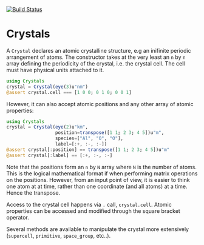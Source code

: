 [![Build Status](https://travis-ci.org/mdavezac/Crystals.jl.svg?branch=master)](https://travis-ci.org/mdavezac/Crystals.jl)

# Crystals

A `Crystal` declares an atomic crystalline structure, e.g an inifinite periodic
arrangement of atoms. The constructor takes at the very least an `n` by `n` array defining
the periodicity of the crystal, i.e. the crystal cell. The cell must have physical units
attached to it.

```julia
using Crystals
crystal = Crystal(eye(3)u"nm")
@assert crystal.cell === [1 0 0; 0 1 0; 0 0 1]
```

However, it can also accept atomic positions and any other array of atomic
properties:

```julia
using Crystals
crystal = Crystal(eye(2)u"km",
                  position=transpose([1 1; 2 3; 4 5])u"m",
                  species=["Al", "O", "O"],
                  label=[:+, :-, :-])
@assert crystal[:position] == transpose([1 1; 2 3; 4 5])u"m"
@assert crystal[:label] == [:+, :-, :-]
```

Note that the positions form an `n` by `N` array where `N` is the number of atoms. This is
the logical mathematical format if when performing matrix operations on the positions.
However, from an input point of view, it is easier to think one atom at at time, rather than
one coordinate (and all atoms) at a time. Hence the transpose.

Access to the crystal cell happens via `.` call, `crystal.cell`. Atomic properties can be
accessed and modified through the square bracket operator.

Several methods are available to manipulate the crystal more extensively (`supercell`,
`primitive`, `space_group`, etc..).
